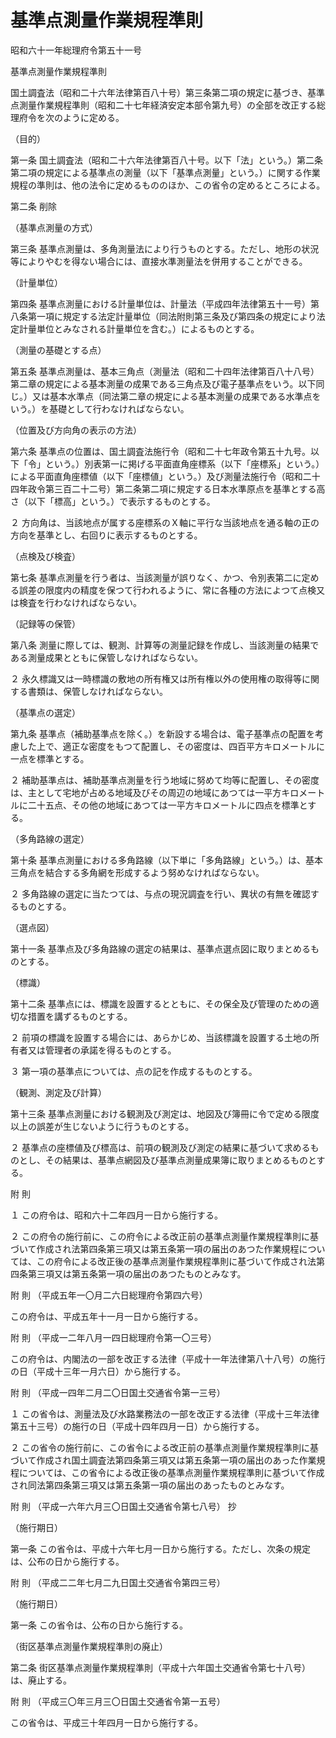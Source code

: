 # 基準点測量作業規程準則

昭和六十一年総理府令第五十一号

基準点測量作業規程準則

国土調査法（昭和二十六年法律第百八十号）第三条第二項の規定に基づき、基準点測量作業規程準則（昭和二十七年経済安定本部令第九号）の全部を改正する総理府令を次のように定める。

（目的）

第一条 国土調査法（昭和二十六年法律第百八十号。以下「法」という。）第二条第二項の規定による基準点の測量（以下「基準点測量」という。）に関する作業規程の準則は、他の法令に定めるもののほか、この省令の定めるところによる。

第二条 削除

（基準点測量の方式）

第三条 基準点測量は、多角測量法により行うものとする。ただし、地形の状況等によりやむを得ない場合には、直接水準測量法を併用することができる。

（計量単位）

第四条 基準点測量における計量単位は、計量法（平成四年法律第五十一号）第八条第一項に規定する法定計量単位（同法附則第三条及び第四条の規定により法定計量単位とみなされる計量単位を含む。）によるものとする。

（測量の基礎とする点）

第五条 基準点測量は、基本三角点（測量法（昭和二十四年法律第百八十八号）第二章の規定による基本測量の成果である三角点及び電子基準点をいう。以下同じ。）又は基本水準点（同法第二章の規定による基本測量の成果である水準点をいう。）を基礎として行わなければならない。

（位置及び方向角の表示の方法）

第六条 基準点の位置は、国土調査法施行令（昭和二十七年政令第五十九号。以下「令」という。）別表第一に掲げる平面直角座標系（以下「座標系」という。）による平面直角座標値（以下「座標値」という。）及び測量法施行令（昭和二十四年政令第三百二十二号）第二条第二項に規定する日本水準原点を基準とする高さ（以下「標高」という。）で表示するものとする。

２ 方向角は、当該地点が属する座標系のＸ軸に平行な当該地点を通る軸の正の方向を基準とし、右回りに表示するものとする。

（点検及び検査）

第七条 基準点測量を行う者は、当該測量が誤りなく、かつ、令別表第二に定める誤差の限度内の精度を保つて行われるように、常に各種の方法によつて点検又は検査を行わなければならない。

（記録等の保管）

第八条 測量に際しては、観測、計算等の測量記録を作成し、当該測量の結果である測量成果とともに保管しなければならない。

２ 永久標識又は一時標識の敷地の所有権又は所有権以外の使用権の取得等に関する書類は、保管しなければならない。

（基準点の選定）

第九条 基準点（補助基準点を除く。）を新設する場合は、電子基準点の配置を考慮した上で、適正な密度をもつて配置し、その密度は、四百平方キロメートルに一点を標準とする。

２ 補助基準点は、補助基準点測量を行う地域に努めて均等に配置し、その密度は、主として宅地が占める地域及びその周辺の地域にあつては一平方キロメートルに二十五点、その他の地域にあつては一平方キロメートルに四点を標準とする。

（多角路線の選定）

第十条 基準点測量における多角路線（以下単に「多角路線」という。）は、基本三角点を結合する多角網を形成するよう努めなければならない。

２ 多角路線の選定に当たつては、与点の現況調査を行い、異状の有無を確認するものとする。

（選点図）

第十一条 基準点及び多角路線の選定の結果は、基準点選点図に取りまとめるものとする。

（標識）

第十二条 基準点には、標識を設置するとともに、その保全及び管理のための適切な措置を講ずるものとする。

２ 前項の標識を設置する場合には、あらかじめ、当該標識を設置する土地の所有者又は管理者の承諾を得るものとする。

３ 第一項の基準点については、点の記を作成するものとする。

（観測、測定及び計算）

第十三条 基準点測量における観測及び測定は、地図及び簿冊に令で定める限度以上の誤差が生じないように行うものとする。

２ 基準点の座標値及び標高は、前項の観測及び測定の結果に基づいて求めるものとし、その結果は、基準点網図及び基準点測量成果簿に取りまとめるものとする。

附 則

１ この府令は、昭和六十二年四月一日から施行する。

２ この府令の施行前に、この府令による改正前の基準点測量作業規程準則に基づいて作成され法第四条第三項又は第五条第一項の届出のあつた作業規程については、この府令による改正後の基準点測量作業規程準則に基づいて作成され法第四条第三項又は第五条第一項の届出のあつたものとみなす。

附 則 （平成五年一〇月二六日総理府令第四六号）

この府令は、平成五年十一月一日から施行する。

附 則 （平成一二年八月一四日総理府令第一〇三号）

この府令は、内閣法の一部を改正する法律（平成十一年法律第八十八号）の施行の日（平成十三年一月六日）から施行する。

附 則 （平成一四年二月二〇日国土交通省令第一三号）

１ この省令は、測量法及び水路業務法の一部を改正する法律（平成十三年法律第五十三号）の施行の日（平成十四年四月一日）から施行する。

２ この省令の施行前に、この省令による改正前の基準点測量作業規程準則に基づいて作成され国土調査法第四条第三項又は第五条第一項の届出のあった作業規程については、この省令による改正後の基準点測量作業規程準則に基づいて作成され同法第四条第三項又は第五条第一項の届出のあったものとみなす。

附 則 （平成一六年六月三〇日国土交通省令第七八号） 抄

（施行期日）

第一条 この省令は、平成十六年七月一日から施行する。ただし、次条の規定は、公布の日から施行する。

附 則 （平成二二年七月二九日国土交通省令第四三号）

（施行期日）

第一条 この省令は、公布の日から施行する。

（街区基準点測量作業規程準則の廃止）

第二条 街区基準点測量作業規程準則（平成十六年国土交通省令第七十八号）は、廃止する。

附 則 （平成三〇年三月三〇日国土交通省令第一五号）

この省令は、平成三十年四月一日から施行する。
